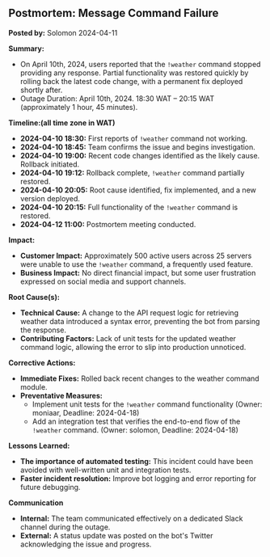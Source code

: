## Postmortem: Message Command Failure

**Posted by:** Solomon 2024-04-11

**Summary:**
* On April 10th, 2024, users reported that the `!weather` command stopped providing any response. Partial functionality was restored quickly by rolling back the latest code change, with a permanent fix deployed shortly after.
* Outage Duration: April 10th, 2024. 18:30 WAT – 20:15 WAT (approximately 1 hour, 45 minutes).

**Timeline:(all time zone in WAT)**
* **2024-04-10 18:30:** First reports of `!weather` command not working.
* **2024-04-10 18:45:** Team confirms the issue and begins investigation.
* **2024-04-10 19:00:** Recent code changes identified as the likely cause. Rollback initiated.
* **2024-04-10 19:12:** Rollback complete, `!weather` command partially restored.
* **2024-04-10 20:05:** Root cause identified, fix implemented, and a new version deployed.
* **2024-04-10 20:15:** Full functionality of the `!weather` command is restored.
* **2024-04-12 11:00:** Postmortem meeting conducted.

**Impact:**
* **Customer Impact:** Approximately 500 active users across 25 servers were unable to use the `!weather` command, a frequently used feature.
* **Business Impact:** No direct financial impact, but some user frustration expressed on social media and support channels.

**Root Cause(s):**
* **Technical Cause:** A change to the API request logic for retrieving weather data introduced a syntax error, preventing the bot from parsing the response.
* **Contributing Factors:** Lack of unit tests for the updated weather command logic, allowing the error to slip into production unnoticed.

**Corrective Actions:**
* **Immediate Fixes:**  Rolled back recent changes to the weather command module.
* **Preventative Measures:** 
    * Implement unit tests for the `!weather` command functionality (Owner: moniaar, Deadline: 2024-04-18)
    * Add an integration test that verifies the end-to-end flow of the `!weather` command. (Owner: solomon, Deadline: 2024-04-18)

**Lessons Learned:**
* **The importance of automated testing:** This incident could have been avoided with well-written unit and integration tests.
* **Faster incident resolution:** Improve bot logging and error reporting for future debugging.

**Communication**
* **Internal:**  The team communicated effectively on a dedicated Slack channel during the outage.
* **External:**   A status update was posted on the bot's Twitter acknowledging the issue and progress.

